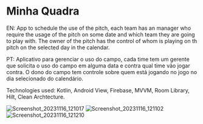 # Minha Quadra
EN: App to schedule the use of the pitch, each team has an manager who require the usage of the pitch on some date and which team they are going to play with. The owner of the pitch has the control of whom is playing on th pitch on the selected day in the calendar. 

PT: Aplicativo para gerenciar o uso do campo, cada time tem um gerente que solicita o uso do campo em alguma data e contra qual time vão jogar contra. O dono do campo tem controle sobre quem está jogando no jogo no dia selecionado do calendário.

Technologies used: Kotlin, Android View, Firebase, MVVM, Room Library, Hilt, Clean Archtecture.





![Screenshot_20231116_121017](https://github.com/bnnascimento94/minhaQuadra/assets/52131190/58927d53-9dcf-41b4-ad41-616d3453fc47)
![Screenshot_20231116_121102](https://github.com/bnnascimento94/minhaQuadra/assets/52131190/976358c0-f90a-4f4d-8888-51a612f9d315)
![Screenshot_20231116_121210](https://github.com/bnnascimento94/minhaQuadra/assets/52131190/1b132efc-55ad-408c-954a-4e7448fd8aa1)
